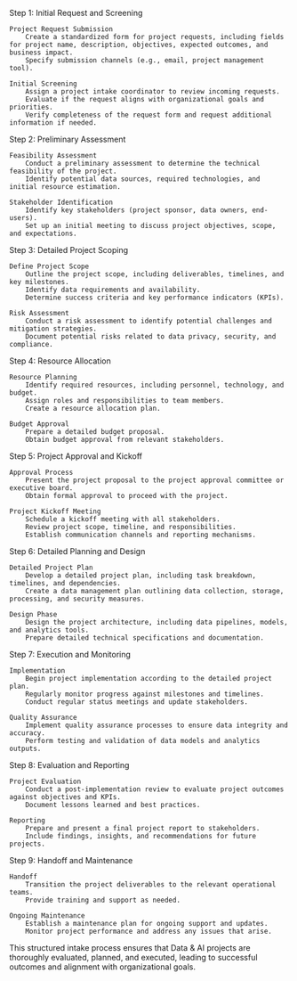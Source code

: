 Step 1: Initial Request and Screening

    Project Request Submission
        Create a standardized form for project requests, including fields for project name, description, objectives, expected outcomes, and business impact.
        Specify submission channels (e.g., email, project management tool).

    Initial Screening
        Assign a project intake coordinator to review incoming requests.
        Evaluate if the request aligns with organizational goals and priorities.
        Verify completeness of the request form and request additional information if needed.

Step 2: Preliminary Assessment

    Feasibility Assessment
        Conduct a preliminary assessment to determine the technical feasibility of the project.
        Identify potential data sources, required technologies, and initial resource estimation.

    Stakeholder Identification
        Identify key stakeholders (project sponsor, data owners, end-users).
        Set up an initial meeting to discuss project objectives, scope, and expectations.

Step 3: Detailed Project Scoping

    Define Project Scope
        Outline the project scope, including deliverables, timelines, and key milestones.
        Identify data requirements and availability.
        Determine success criteria and key performance indicators (KPIs).

    Risk Assessment
        Conduct a risk assessment to identify potential challenges and mitigation strategies.
        Document potential risks related to data privacy, security, and compliance.

Step 4: Resource Allocation

    Resource Planning
        Identify required resources, including personnel, technology, and budget.
        Assign roles and responsibilities to team members.
        Create a resource allocation plan.

    Budget Approval
        Prepare a detailed budget proposal.
        Obtain budget approval from relevant stakeholders.

Step 5: Project Approval and Kickoff

    Approval Process
        Present the project proposal to the project approval committee or executive board.
        Obtain formal approval to proceed with the project.

    Project Kickoff Meeting
        Schedule a kickoff meeting with all stakeholders.
        Review project scope, timeline, and responsibilities.
        Establish communication channels and reporting mechanisms.

Step 6: Detailed Planning and Design

    Detailed Project Plan
        Develop a detailed project plan, including task breakdown, timelines, and dependencies.
        Create a data management plan outlining data collection, storage, processing, and security measures.

    Design Phase
        Design the project architecture, including data pipelines, models, and analytics tools.
        Prepare detailed technical specifications and documentation.

Step 7: Execution and Monitoring

    Implementation
        Begin project implementation according to the detailed project plan.
        Regularly monitor progress against milestones and timelines.
        Conduct regular status meetings and update stakeholders.

    Quality Assurance
        Implement quality assurance processes to ensure data integrity and accuracy.
        Perform testing and validation of data models and analytics outputs.

Step 8: Evaluation and Reporting

    Project Evaluation
        Conduct a post-implementation review to evaluate project outcomes against objectives and KPIs.
        Document lessons learned and best practices.

    Reporting
        Prepare and present a final project report to stakeholders.
        Include findings, insights, and recommendations for future projects.

Step 9: Handoff and Maintenance

    Handoff
        Transition the project deliverables to the relevant operational teams.
        Provide training and support as needed.

    Ongoing Maintenance
        Establish a maintenance plan for ongoing support and updates.
        Monitor project performance and address any issues that arise.

This structured intake process ensures that Data & AI projects are thoroughly evaluated, planned, and executed, leading to successful outcomes and alignment with organizational goals.
